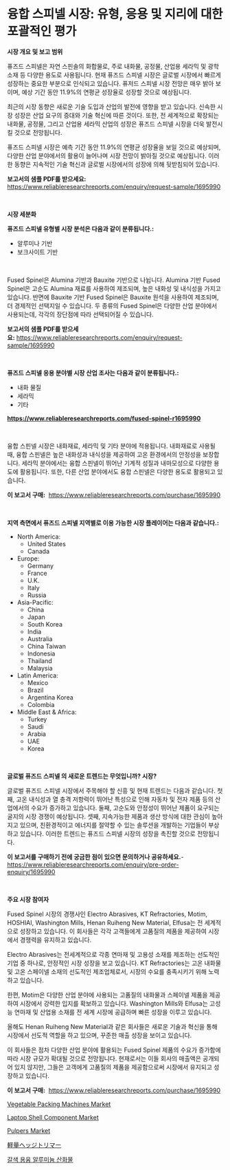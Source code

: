 <p><h1>융합 스피넬 시장: 유형, 응용 및 지리에 대한 포괄적인 평가</h1></p><p><strong>시장 개요 및 보고 범위</strong></p>
<p><p>퓨즈드 스피넬은 자연 스핀솔의 화합물로, 주로 내화물, 공정물, 산업용 세라믹 및 광학 소재 등 다양한 용도로 사용됩니다. 현재 퓨즈드 스피넬 시장은 글로벌 시장에서 빠르게 성장하는 중요한 부분으로 인식되고 있습니다. 퓨저드 스피넬 시장 전망은 매우 밝아 보이며, 예상 기간 동안 11.9%의 연평균 성장율로 성장할 것으로 예상됩니다. </p><p>최근의 시장 동향은 새로운 기술 도입과 산업의 발전에 영향을 받고 있습니다. 신속한 시장 성장은 산업 요구의 증대와 기술 혁신에 따른 것이다. 또한, 전 세계적으로 확장되는 내화물, 공정물, 그리고 산업용 세라믹 산업의 성장은 퓨즈드 스피넬 시장을 더욱 발전시킬 것으로 전망됩니다.</p><p>퓨즈드 스피넬 시장은 예측 기간 동안 11.9%의 연평균 성장율을 보일 것으로 예상되며, 다양한 산업 분야에서의 활용이 늘어나며 시장 전망이 밝아질 것으로 예상됩니다. 이러한 동향은 지속적인 기술 혁신과 글로벌 시장에서의 성장에 의해 뒷받침되어 있습니다.</p></p>
<p><strong>보고서의 샘플 PDF를 받으세요:</strong> <a href="https://www.reliableresearchreports.com/enquiry/request-sample/1695990">https://www.reliableresearchreports.com/enquiry/request-sample/1695990</a></p>
<p>&nbsp;</p>
<p><strong>시장 세분화</strong></p>
<p><strong>퓨즈드 스피넬 유형별 시장 분석은 다음과 같이 분류됩니다.:</strong></p>
<p><ul><li>알루미나 기반</li><li>보크사이트 기반</li></ul></p>
<p>&nbsp;</p>
<p><p>Fused Spinel은 Alumina 기반과 Bauxite 기반으로 나뉩니다. Alumina 기반 Fused Spinel은 고순도 Alumina 재료를 사용하여 제조되며, 높은 내화성 및 내식성을 가지고 있습니다. 반면에 Bauxite 기반 Fused Spinel은 Bauxite 원석을 사용하여 제조되며, 더 경제적인 선택지일 수 있습니다. 두 종류의 Fused Spinel은 다양한 산업 분야에서 사용되는데, 각각의 장단점에 따라 선택되어질 수 있습니다.</p></p>
<p><strong>보고서의 샘플 PDF를 받으세요:</strong>&nbsp;<a href="https://www.reliableresearchreports.com/enquiry/request-sample/1695990">https://www.reliableresearchreports.com/enquiry/request-sample/1695990</a></p>
<p>&nbsp;</p>
<p><strong> 퓨즈드 스피넬 응용 분야별 시장 산업 조사는 다음과 같이 분류됩니다.:</strong></p>
<p><ul><li>내화 물질</li><li>세라믹</li><li>기타</li></ul></p>
<p><strong><a href="https://www.reliableresearchreports.com/fused-spinel-r1695990">https://www.reliableresearchreports.com/fused-spinel-r1695990</a></strong></p>
<p>&nbsp;</p>
<p><p>융합 스핀넬 시장은 내화재료, 세라믹 및 기타 분야에 적용됩니다. 내화재료로 사용될 때, 융합 스핀넬은 높은 내화성과 내식성을 제공하여 고온 환경에서의 안정성을 보장합니다. 세라믹 분야에서는 융합 스핀넬이 뛰어난 기계적 성질과 내마모성으로 다양한 용도에 활용됩니다. 또한, 다른 산업 분야에서도 융합 스핀넬은 다양한 용도로 활용되고 있습니다.</p></p>
<p><strong>이 보고서 구매:</strong>&nbsp; <a href="https://www.reliableresearchreports.com/purchase/1695990">https://www.reliableresearchreports.com/purchase/1695990</a></p>
<p>&nbsp;</p>
<p><strong>지역 측면에서 퓨즈드 스피넬 지역별로 이용 가능한 시장 플레이어는 다음과 같습니다.:</strong></p>
<p><ul>
    <li>
        North America:
        <ul>
            <li>United States</li>
            <li>Canada</li>
        </ul>
    </li>
    <li>
        Europe:
        <ul>
            <li>Germany</li>
            <li>France</li>
            <li>U.K.</li>
            <li>Italy</li>
            <li>Russia</li>
        </ul>
    </li>
    <li>
        Asia-Pacific:
        <ul>
            <li>China</li>
            <li>Japan</li>
            <li>South Korea</li>
            <li>India</li>
            <li>Australia</li>
            <li>China Taiwan</li>
            <li>Indonesia</li>
            <li>Thailand</li>
            <li>Malaysia</li>
        </ul>
    </li>
    <li>
        Latin America:
        <ul>
            <li>Mexico</li>
            <li>Brazil</li>
            <li>Argentina Korea</li>
            <li>Colombia</li>
        </ul>
    </li>
    <li>
        Middle East & Africa:
        <ul>
            <li>Turkey</li>
            <li>Saudi</li>
            <li>Arabia</li>
            <li>UAE</li>
            <li>Korea</li>
        </ul>
    </li>
    </ul></p>
<p>&nbsp;</p>
<p><strong>글로벌 퓨즈드 스피넬 의 새로운 트렌드는 무엇입니까? 시장?</strong></p>
<p><p>글로벌 퓨즈드 스피넬 시장에서 주목해야 할 신흥 및 현재 트렌드는 다음과 같습니다. 첫째, 고온 내식성과 열 충격 저항력이 뛰어난 특성으로 인해 자동차 및 전자 제품 등의 산업에서의 수요가 증가하고 있습니다. 둘째, 고순도와 안정성이 뛰어난 제품이 요구되는 굴지의 시장 경쟁이 예상됩니다. 셋째, 지속가능한 제품과 생산 방식에 대한 관심이 높아지고 있으며, 친환경적이고 에너지를 절약할 수 있는 솔루션을 개발하는 기업들이 부상하고 있습니다. 이러한 트렌드는 퓨즈드 스피넬 시장의 성장을 촉진할 것으로 전망됩니다.</p></p>
<p><strong>이 보고서를 구매하기 전에 궁금한 점이 있으면 문의하거나 공유하세요.</strong>- <a href="https://www.reliableresearchreports.com/enquiry/pre-order-enquiry/1695990">https://www.reliableresearchreports.com/enquiry/pre-order-enquiry/1695990</a></p>
<p>&nbsp;</p>
<p><strong>주요 시장 참여자</strong></p>
<p><p>Fused Spinel 시장의 경쟁사인 Electro Abrasives, KT Refractories, Motim, HOSHIAI, Washington Mills, Henan Ruiheng New Material, Elfusa는 전 세계적으로 성장하고 있습니다. 이 회사들은 각각 고객들에게 고품질의 제품을 제공하여 시장에서 경쟁력을 유지하고 있습니다.</p><p>Electro Abrasives는 전세계적으로 각종 연마재 및 고용성 소재를 제조하는 선도적인 기업 중 하나로, 안정적인 시장 성장을 보고 있습니다. KT Refractories는 고온 내화물 및 고온 스페이넬 소재의 선도적인 제조업체로서, 시장의 수요를 충족시키기 위해 노력하고 있습니다.</p><p>한편, Motim은 다양한 산업 분야에 사용되는 고품질의 내화물과 스페이넬 제품을 제공하여 시장에서 강력한 입지를 확보하고 있습니다. Washington Mills와 Elfusa는 고성능 연마재 및 산업용 소재를 전 세계 시장에 공급하며 빠른 성장을 이루고 있습니다.</p><p>올해도 Henan Ruiheng New Material과 같은 회사들은 새로운 기술과 혁신을 통해 시장에서 선도적 역할을 하고 있으며, 꾸준한 매출 성장을 보이고 있습니다.</p><p>이 회사들은 점차 다양한 산업 분야에 활용되는 Fused Spinel 제품의 수요가 증가함에 따라 시장 규모가 확대될 것으로 전망됩니다. 현재로서는 이들 회사의 매출액은 공개되어 있지 않지만, 그들은 고객에게 고품질의 제품을 제공함으로써 시장에서 유지되고 성장하고 있습니다.</p></p>
<p><strong>이 보고서 구매:</strong>&nbsp;&nbsp;<a href="https://www.reliableresearchreports.com/purchase/1695990">https://www.reliableresearchreports.com/purchase/1695990</a></p>
<p><p><a href="https://view.publitas.com/reportprime-1/vegetable-packing-machines-market-analysis-its-cagr-market-segmentation-and-global-industry-overview/">Vegetable Packing Machines Market</a></p><p><a href="https://automatic-knee-4c7.notion.site/Analyzing-Laptop-Shell-Component-Market-Global-Industry-Perspective-and-Forecast-2024-to-2031-557b805e1e0b40a39d19b0ecbf2d5829">Laptop Shell Component Market</a></p><p><a href="https://view.publitas.com/reportprime-1/pulpers-market-size-and-market-trends-complete-industry-overview-2024-to-2031/">Pulpers Market</a></p><p><a href="https://github.com/hilmi-2a/Market-Research-Report-List-1/blob/main/171276525469.md">軽量ヘッジトリマー</a></p><p><a href="https://github.com/nuekbpymrrz5/Market-Research-Report-List-1/blob/main/919271823188.md">갈색 용융 알루미늄 산화물</a></p></p>